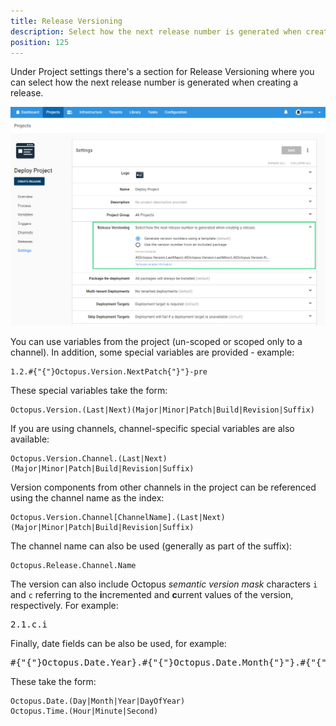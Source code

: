 ```yaml
---
title: Release Versioning
description: Select how the next release number is generated when creating a release.
position: 125
---
```


Under Project settings there's a section for Release Versioning where you can select how the next release number is generated when creating a release.


![release_versioning](release-versioning.png "width=500")

<div>
    <p>You can use variables from the project (un-scoped or scoped only to a channel). In addition, some special variables are provided - example:
    </p>
    <pre><code>1.2.#{"{"}Octopus.Version.NextPatch{"}"}-pre</code></pre>
    <p>These special variables take the form:</p>
    <pre><code>Octopus.Version.(Last|Next)(Major|Minor|Patch|Build|Revision|Suffix)</code></pre>
    <p>If you are using channels, channel-specific special variables are
        also available: </p>
    <pre><code>Octopus.Version.Channel.(Last|Next)(Major|Minor|Patch|Build|Revision|Suffix)</code></pre>
    <p>Version components from other channels in the project can be
        referenced using the channel name as the index:</p>
    <pre><code>Octopus.Version.Channel[ChannelName].(Last|Next)(Major|Minor|Patch|Build|Revision|Suffix)</code></pre>
    <p>The channel name can also be used (generally as part of the
        suffix):</p>
    <pre><code>Octopus.Release.Channel.Name</code></pre>
    <p>The version can also include Octopus <em>semantic version mask</em> characters
        <code>i</code> and <code>c</code> referring to the <strong>i</strong>ncremented
        and <strong>c</strong>urrent values of the version, respectively. For example:
    </p>
    <pre>2.1.c.i</pre>
    <p>Finally, date fields can be also be used, for example: </p>
    <pre>#{"{"}Octopus.Date.Year}.#{"{"}Octopus.Date.Month{"}"}.#{"{"}Octopus.Date.Day{"}"}</pre>
    <p>These take the form:</p>
    <pre><code>Octopus.Date.(Day|Month|Year|DayOfYear)</code><br/><code>Octopus.Time.(Hour|Minute|Second)</code></pre>
</div>

